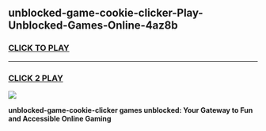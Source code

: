 
## unblocked-game-cookie-clicker-Play-Unblocked-Games-Online-4az8b
<h3>
<a href="https://premium76.site?title=unblocked-game-cookie-clicker&ref=24A">CLICK TO PLAY</a></h3>
<hr>

<h3>
<a href="https://premium76.site?title=unblocked-game-cookie-clicker&ref=24A">CLICK 2 PLAY</a>
  
</h3>

<a href="https://premium76.site?title=unblocked-game-cookie-clicker&ref=24A"><img src="https://clearcache.store/games.png"></a>


**unblocked-game-cookie-clicker games unblocked: Your Gateway to Fun and Accessible Online Gaming**
